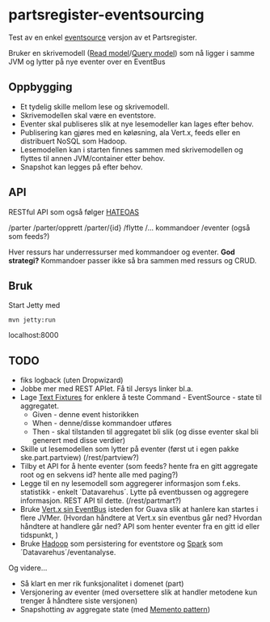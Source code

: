 # partsregister-eventsourcing

Test av en enkel [eventsource](https://github.com/eventstore/eventstore/wiki/Event-Sourcing-Basics) versjon av et Partsregister.

Bruker en skrivemodell ([Read model](http://cqrs.wordpress.com/documents/cqrs-and-event-sourcing-synergy/)/[Query model](http://martinfowler.com/bliki/CQRS.html)) 
som nå ligger i samme JVM og lytter på nye eventer over en EventBus 

## Oppbygging
* Et tydelig skille mellom lese og skrivemodell.
* Skrivemodellen skal være en eventstore.
* Eventer skal publiseres slik at nye lesemodeller kan lages efter behov.
* Publisering kan gjøres med en køløsning, ala Vert.x, feeds eller en distribuert NoSQL som Hadoop.
* Lesemodellen kan i starten finnes sammen med skrivemodellen og flyttes til annen JVM/container etter behov.
* Snapshot kan legges på efter behov.


## API
RESTful API som også følger [HATEOAS](http://en.wikipedia.org/wiki/HATEOAS)

/parter
/parter/opprett
/parter/{id}
	/flytte
	/… kommandoer
	/eventer (også som feeds?)

Hver ressurs har underressurser med kommandoer og eventer. **God strategi?**
Kommandoer passer ikke så bra sammen med ressurs og CRUD.

## Bruk
Start Jetty med 
```
mvn jetty:run
```

localhost:8000

## TODO
* fiks logback (uten Dropwizard)
* Jobbe mer med REST APIet. Få til Jersys linker bl.a.
* Lage [Text Fixtures](https://github.com/junit-team/junit/wiki/Test-fixtures) for enklere å teste Command - EventSource - state til aggregatet. 
    * Given - denne event historikken 
    * When - denne/disse kommandoer utføres
    * Then - skal tilstanden til aggregatet bli slik (og disse eventer skal bli generert med disse verdier)
* Skille ut lesemodellen som lytter på eventer (først ut i egen pakke ske.part.partview) (/rest/partview?)
* Tilby et API for å hente eventer (som feeds? hente fra en gitt aggregate root og en sekvens id? hente alle med paging?)
* Legge til en ny lesemodell som aggregerer informasjon som f.eks. statistikk - enkelt ´Datavarehus´. Lytte på
eventbussen og aggregere informasjon. REST API til dette. (/rest/partmart?)
* Bruke [Vert.x sin EventBus](http://vertx.io/core_manual_java.html#the-event-bus) isteden for Guava slik at hanlere
kan startes i flere JVMer. (Hvordan håndtere at Vert.x sin eventbus går ned? Hvordan håndtere at handlere går ned?
 API som henter eventer fra en gitt id eller tidspunkt, )
* Bruke [Hadoop](http://hadoop.apache.org/) som persistering for eventstore og [Spark](http://spark.apache.org/) som ´Datavarehus´/eventanalyse.

Og videre...

* Så klart en mer rik funksjonalitet i domenet (part)
* Versjonering av eventer (med oversettere slik at handler metodene kun trenger å håndtere siste versjonen)
* Snapshotting av aggregate state (med [Memento pattern](http://en.wikipedia.org/wiki/Memento_pattern)) 

